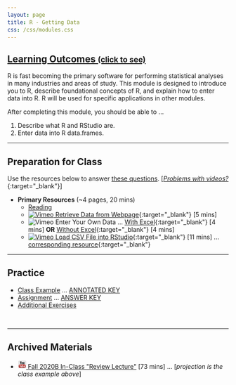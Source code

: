 ```yaml
---
layout: page
title: R - Getting Data
css: /css/modules.css
---
```


<div class="panel-group-ILOs">
  <div class="panel panel-default">
    <div class="panel-heading">
      <h2 class="panel-title">
        <a data-toggle="collapse" href="#ILOs">Learning Outcomes <small>(click to see)</small></a>
      </h2>
    </div>
    <div id="ILOs" class="panel-collapse collapse">
      <div class="panel-body">
R is fast becoming the primary software for performing statistical analyses in many industries and areas of study.  This module is designed to introduce you to R, describe foundational concepts of R, and explain how to enter data into R.  R will be used for specific applications in other modules.

<p>After completing this module, you should be able to ...</p>

<ol>
  <li>Describe what R and RStudio are.</li>
  <li>Enter data into R data.frames.</li>
</ol>
      </div>
    </div>
  </div>
</div>

----

## Preparation for Class

Use the resources below to answer [these questions](Prep/RData). [[*Problems with videos?*](../resources/FAQs/videos){:target="_blank"}]

* **Primary Resources** (~4 pages, 20 mins)
  * [Reading](bookR/RData.html)
  * [![Vimeo](../img/dhovid.png) Retrieve Data from Webpage](https://vimeo.com/438639446){:target="_blank"} [5 mins]
  * ![Vimeo](../img/dhovid.png) Enter Your Own Data ... [With Excel](https://vimeo.com/user45324800/ncstats-preparedataexcel){:target="_blank"} [4 mins] **OR** [Without Excel](https://vimeo.com/user45324800/ncstats-preparedatatextfile){:target="_blank"} [4 mins]
  * [![Vimeo](../img/dhovid.png) Load CSV File into RStudio](https://vimeo.com/439307575){:target="_blank"} [11 mins] ... [corresponding resource](HO/Penguins.html#RData){:target="_blank"}

----

## Practice

* [Class Example](CE/RData_CExmpl) ... [ANNOTATED KEY](CE/KEY_RData_CExmpl)
* [Assignment](CE/RData_CE1) ... [ANSWER KEY](CE/KEY_RData_CE)
* [Additional Exercises](CE/RData_CE2)

&nbsp;

----

## Archived Materials

* [![YouTube](../img/youtube.png) Fall 2020B In-Class "Review Lecture"](https://youtu.be/jAbjmXb-MS8) [73 mins] ... [*projection is the class example above*]

<!----
* [![Vimeo](../img/dhovid.png) Load CSV File into RStudio](https://vimeo.com/user45324800/ncstats-loadcsvrstudio){:target="_blank"} [6 mins]
--->
